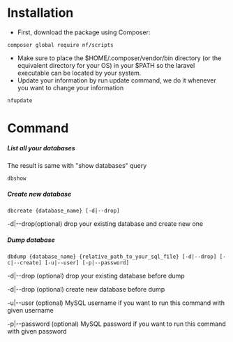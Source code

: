# Installation
* First, download the package using Composer:
```
composer global require nf/scripts
```
* Make sure to place the $HOME/.composer/vendor/bin directory (or the equivalent directory for your OS) in your $PATH so the laravel executable can be located by your system.
* Update your information by run update command, we do it whenever you want to change your information
```
nfupdate
```
# Command
##### List all your databases
The result is same with "show databases" query
```
dbshow
```
##### Create new database
```
dbcreate {database_name} [-d|--drop]
```
-d|--drop(optional) drop your existing database and create new one
##### Dump database
```
dbdump {database_name} {relative_path_to_your_sql_file} [-d|--drop] [-c|--create] [-u|--user] [-p|--password]
```
-d|--drop (optional) drop your existing database before dump

-d|--drop (optional) create new database before dump

-u|--user (optional) MySQL username if you want to run this command with given username

-p|--password (optional) MySQL password if you want to run this command with given password

